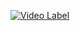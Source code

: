 [![Video Label](https://i9.ytimg.com/vi_webp/KltJBoFrY-I/mqdefault.webp?v=620e28af&sqp=CLjjuJAG&rs=AOn4CLAXbUfW_KKtrR_u19j91pTqP-Cd3A)](https://youtu.be/KltJBoFrY-I)
